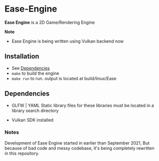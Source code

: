 # Ease-Engine

**Ease Engine** is a 2D Game/Rendering Engine

**Note**
- Ease Engine is being written using Vulkan backend now


## Installation
- See [Dependencies](#Dependencies)
- ``` make ``` to build the engine
- ``` make run ``` to run.  output is located at build/linux/Ease

## Dependencies
- GLFW | YAML
   Static library files for these libraries must be located in a library search directory

- Vulkan SDK installed


### Notes
   Development of Ease Engine started in earlier than September 2021, But because of bad code and messy codebase, it's being completely rewritten in this repository.